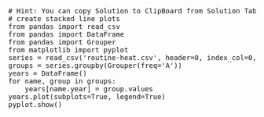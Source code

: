 <pre class="file" data-target="clipboard">
# Hint: You can copy Solution to ClipBoard from Solution Tab
# create stacked line plots
from pandas import read_csv
from pandas import DataFrame
from pandas import Grouper
from matplotlib import pyplot
series = read_csv('routine-heat.csv', header=0, index_col=0, parse_dates=True, squeeze=True)
groups = series.groupby(Grouper(freq='A'))
years = DataFrame()
for name, group in groups:
	years[name.year] = group.values
years.plot(subplots=True, legend=True)
pyplot.show()
</pre>

